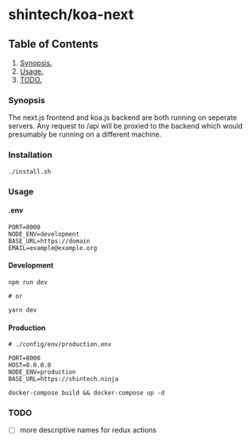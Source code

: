 # shintech/koa-next

## Table of Contents
1. [ Synopsis. ](#synopsis)
2. [ Usage. ](#usage)
2. [ TODO. ](#todo)

<a name="synopsis"></a>
### Synopsis

  The next.js frontend and koa.js backend are both running on seperate servers. Any request to /api will be proxied to the backend which would presumably be running on a different machine.
  
### Installation

    ./install.sh

<a name="usage"></a>
### Usage
#### .env
    
    PORT=8000
    NODE_ENV=development
    BASE_URL=https://domain
    EMAIL=example@example.org

#### Development

    npm run dev
    
    # or
    
    yarn dev
    
#### Production
    # ./config/env/production.env

    PORT=8000
    HOST=0.0.0.0
    NODE_ENV=production
    BASE_URL=https://shintech.ninja

    docker-compose build && docker-compose up -d

<a name="todo"></a>
### TODO
- [ ] more descriptive names for redux actions